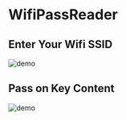 # WifiPassReader

## Enter Your Wifi SSID
![demo](https://i.imgur.com/QS1XiOL.png)
## Pass on Key Content
![demo](https://i.imgur.com/1YfNVXB.png)

